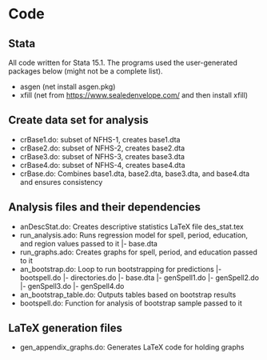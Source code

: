 # Code

## Stata

All code written for Stata 15.1.
The programs used the user-generated packages below (might not be a complete list).

- asgen (net install asgen.pkg)
- xfill (net from https://www.sealedenvelope.com/ and then install xfill)

## Create data set for analysis

- crBase1.do: subset of NFHS-1, creates base1.dta
- crBase2.do: subset of NFHS-2, creates base2.dta
- crBase3.do: subset of NFHS-3, creates base3.dta
- crBase4.do: subset of NFHS-4, creates base4.dta
- crBase.do: Combines base1.dta, base2.dta, base3.dta, and base4.dta and ensures consistency

## Analysis files and their dependencies

- anDescStat.do: Creates descriptive statistics LaTeX file des_stat.tex
- run_analysis.ado: Runs regression model for spell, period, education, and region values passed to it
	|- base.dta
- run_graphs.ado: Creates graphs for spell, period, and education passed to it
- an_bootstrap.do: Loop to run bootstrapping for predictions
	|- bootspell.do
	|- directories.do
	|- base.dta
	|- genSpell1.do
	|- genSpell2.do
	|- genSpell3.do
	|- genSpell4.do
- an_bootstrap_table.do: Outputs tables based on bootstrap results
- bootspell.do: Function for analysis of bootstrap sample passed to it

## LaTeX generation files

- gen_appendix_graphs.do: Generates LaTeX code for holding graphs

